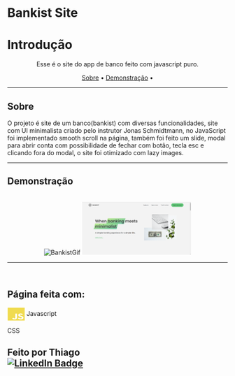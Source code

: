 <h1 style="text-align: "center"; style="font-weight: bold;">Bankist Site</h1>

<h1>Introdução</h1>
<p align="center">Esse é o site do app de banco feito com javascript puro.</p>
                 
<p align="center">
 <a href="#sobre">Sobre</a> •
 <a href="#demonstração">Demonstração</a> •
</p><hr>

## Sobre
<p>O projeto é site de um banco(bankist) com diversas funcionalidades, site com UI minimalista criado pelo instrutor Jonas Schmidtmann, no JavaScript foi implementado smooth scroll na página, também foi feito um slide, modal para abrir conta com possibilidade de fechar com botão, tecla esc e clicando fora do modal, o site foi otimizado com lazy images.<br>
</p><hr>

## Demonstração
<br>
<div style="text-align: center;">
<img alt="BankistGif" title="BankistGif" src="./github/Animação.gif" style="width: 49.5%;">
<img alt="Bankist Login screen" tite="BankistLoggin" src="./github/prnt.png" style="width: 49.5%;">
</div><hr>

<br> <h2>Página feita com:</h2>

<p><span><img align="center" alt="Th-Js" height="30" width="40" src="https://raw.githubusercontent.com/devicons/devicon/master/icons/javascript/javascript-plain.svg"></span> Javascript</p>
<p>CSS</p>

## Feito por Thiago<br> [![LinkedIn Badge](https://img.shields.io/badge/-Thiago_Martins-blue?style=flat-square&logo=Linkedin&logoColor=white&link=https://www.linkedin.com/in/thiagoma/)](https://www.linkedin.com/in/thiagoma/)